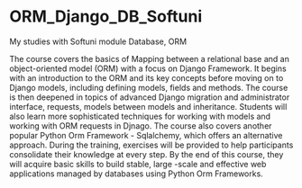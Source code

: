 # ORM_Django_DB_Softuni
My studies with Softuni module Database, ORM 


The course covers the basics of Mapping between a relational base and an object-oriented model (ORM) with a focus on Django Framework. It begins with an introduction to the ORM and its key concepts before moving on to Django models, including defining models, fields and methods. The course is then deepened in topics of advanced Django migration and administrator interface, requests, models between models and inheritance. Students will also learn more sophisticated techniques for working with models and working with ORM requests in Djnago. The course also covers another popular Python Orm Framework - Sqlalchemy, which offers an alternative approach. During the training, exercises will be provided to help participants consolidate their knowledge at every step. By the end of this course, they will acquire basic skills to build stable, large -scale and effective web applications managed by databases using Python Orm Frameworks.
